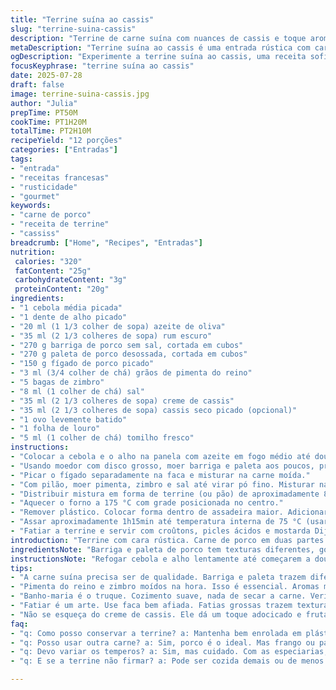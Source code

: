 ```yaml
---
title: "Terrine suína ao cassis"
slug: "terrine-suina-cassis"
description: "Terrine de carne suína com nuances de cassis e toque aromático de zimbro e pimenta-do-reino. Usa cortes distintos do porco, fígado picado, e mistura na base licorosa com rum e creme de cassis. Tem textura rústica, aromas intensos, e combina frutas secas de cassis para textura extras. Cozida em banho-maria no forno, resfriada para firmar e maturar sabores. Servida em fatias com acompanhamentos típicos como croûtons e picles. Opção sem lactose, glúten e leite. Rende 10-12 porções generosas, ideal para entradas ou petiscos sofisticados."
metaDescription: "Terrine suína ao cassis é uma entrada rústica com carne de porco e sabores intensos de cassis, perfeita para ocasiões especiais"
ogDescription: "Experimente a terrine suína ao cassis, uma receita sofisticada com carne de porco e aromas de zimbro, ideal para entradas elegantes."
focusKeyphrase: "terrine suína ao cassis"
date: 2025-07-28
draft: false
image: terrine-suina-cassis.jpg
author: "Julia"
prepTime: PT50M
cookTime: PT1H20M
totalTime: PT2H10M
recipeYield: "12 porções"
categories: ["Entradas"]
tags:
- "entrada"
- "receitas francesas"
- "rusticidade"
- "gourmet"
keywords:
- "carne de porco"
- "receita de terrine"
- "cassiss"
breadcrumb: ["Home", "Recipes", "Entradas"]
nutrition: 
 calories: "320"
 fatContent: "25g"
 carbohydrateContent: "3g"
 proteinContent: "20g"
ingredients:
- "1 cebola média picada"
- "1 dente de alho picado"
- "20 ml (1 1/3 colher de sopa) azeite de oliva"
- "35 ml (2 1/3 colheres de sopa) rum escuro"
- "270 g barriga de porco sem sal, cortada em cubos"
- "270 g paleta de porco desossada, cortada em cubos"
- "150 g fígado de porco picado"
- "3 ml (3/4 colher de chá) grãos de pimenta do reino"
- "5 bagas de zimbro"
- "8 ml (1 colher de chá) sal"
- "35 ml (2 1/3 colheres de sopa) creme de cassis"
- "35 ml (2 1/3 colheres de sopa) cassis seco picado (opcional)"
- "1 ovo levemente batido"
- "1 folha de louro"
- "5 ml (1 colher de chá) tomilho fresco"
instructions:
- "Colocar a cebola e o alho na panela com azeite em fogo médio até dourar levemente. Deglacear com o rum. Cozinhar até quase secar. Tirar do fogo e deixar esfriar."
- "Usando moedor com disco grosso, moer barriga e paleta aos poucos, pressionando com o empurrador para não entupir."
- "Picar o fígado separadamente na faca e misturar na carne moída."
- "Com pilão, moer pimenta, zimbro e sal até virar pó fino. Misturar na carne junto com creme de cassis, cassis seco, ovo, tomilho e o refogado frio de cebola e alho. Misturar bem."
- "Distribuir mistura em forma de terrine (ou pão) de aproximadamente 800 ml em três camadas, pressionando para eliminar ar entre elas. Alisar a superfície. Por cima, colocar folha de louro. Cobrir com plástico filme direto sobre a massa. Refrigerar de 7 a 9 horas."
- "Aquecer o forno a 175 °C com grade posicionada no centro."
- "Remover plástico. Colocar forma dentro de assadeira maior. Adicionar água quente até metade da altura da forma da terrine para cozimento em banho-maria."
- "Assar aproximadamente 1h15min até temperatura interna de 75 °C (usar termômetro). Retirar da água e deixar esfriar em grade. Cobrir e refrigerar por no mínimo 11 horas."
- "Fatiar a terrine e servir com croûtons, picles ácidos e mostarda Dijon, conforme desejado. Conservar envolto em plástico na geladeira até uma semana."
introduction: "Terrine com cara rústica. Carne de porco em duas partes: barriga e paleta. Sempre um leve abuso de gordura pra textura. Fígado integra sabor intenso, terra de verdade. O cassis entra em duas formas: creme e a fruta seca, que oferece mordida curiosa, um toque na textura. Temperos são austeros: pimenta moída na hora, zimbro pra aquele aroma meio pinho. Louro não pode faltar, um clássico. Cozimento longo, delicado, banho-maria pra evitar ressecamento, firmar a estrutura. Depois, tempo no frio pra firmar ainda mais, transformar sabores. Serve gelado, fatias grossas e acompanhar? Croûtons crocantes e picles bem ácidos pra quebrar a gordura."
ingredientsNote: "Barriga e paleta de porco tem texturas diferentes, gordura integrada proporciona textura macia e sabor profundo. O fígado traz o umami e força pro prato, mas deve ser picado no max para não ficar pedaços grandes. Creme de cassis entrega aroma e um toque levemente doce e frutado, diferente do vinho, e as bagas secas de cassis, opcionais, trazem aquela experiência extra, aquela mordida surpresa. Rhum escurece o sabor, abre um tom caramelo, acentua os aromas que queimam na panela no início. O louro e o tomilho conversam na base aromática. Essencial moer o pimentão e zimbro na hora para intensificar o aroma. "
instructionsNote: "Refogar cebola e alho lentamente até começarem a dourar, um processo de paciência, pra garantir sabor profundo sem amargor. Deglacear com rum e cozinhar até secar, garante concentração dos aromas alcoólicos. Moer a carne em uma peneira grossa promove textura rústica, importante no prato. O fígado picado junta a massa e agrega sabor. O pilão traz controle na moagem de especiarias para não ter pedacinhos grosseiros, o equilíbrio é chave. Montar em três camadas, comprimir para eliminar bolhas de ar, garantir textura compacta. Banho maria no forno para cozimento suave, evita ressecar. Resfriar por muitas horas, assim a textura se firma e os sabores se casam. Servir frio, fatias grossas, estilo mesa de festa francesa."
tips:
- "A carne suína precisa ser de qualidade. Barriga e paleta trazem diferentes intensidades de sabor e textura. Combine bem para o equilíbrio certo. Não esqueça, a gordura boa faz diferença. Fígado bem picado é crucial. Deve entrar na mistura sem pedaços grandes. Isso mantém a textura suave."
- "Pimenta do reino e zimbro moídos na hora. Isso é essencial. Aromas mais intensos e frescos. O sabor se destaca. Fogão deve ter fogo médio. Mostre paciência no refogado. A cebola e o alho precisam dourar lentamente. Isso garante sabor profundo, evitando amargor."
- "Banho-maria é o truque. Cozimento suave, nada de secar a carne. Verifique a temperatura interna. 75 °C é o ponto ideal. Use termômetro. Deixe esfriar totalmente. Isso ajuda a firmar. A geladeira é amiga da terrine. Mantenha por horas, sabores se intensificam."
- "Fatiar é um arte. Use faca bem afiada. Fatias grossas trazem textura. Sirva com picles e croûtons. Esses contrastes são chave. Acidez do picles quebra a gordura. Mustarda Dijon é um clássico. Acompanhamentos fazem diferença na experiência."
- "Não se esqueça do creme de cassis. Ele dá um toque adocicado e frutado. Bagas de cassis secas são opcionais. Mas trazem uma mordida surpreendente. Uma experiência extra. No final, conserve a terrine bem envolvida. Ela dura na geladeira até uma semana."
faq:
- "q: Como posso conservar a terrine? a: Mantenha bem enrolada em plástico. Guarda na geladeira. Dura até uma semana. Não congele, muda a textura."
- "q: Posso usar outra carne? a: Sim, porco é o ideal. Mas frango ou pato também funcionam. Experimente, mas ajusta temperos. Carne magra muda o sabor."
- "q: Devo variar os temperos? a: Sim, mas cuidado. Com as especiarias, menos é mais. Zimbro e louro são clássicos, não sacrifique o original."
- "q: E se a terrine não firmar? a: Pode ser cozida demais ou de menos. Temperature controla isso. Esfriar adequadamente é importante. Teste antes de servir."

---
```

